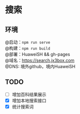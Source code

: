 # 搜索  

## 环境
@启动：`npm run serve`  
@构建：`npm run build`    
@部署：HuaweiSH && gh-pages  
@域名：https://search.jx3box.com    
@DNS: 境外github，境内HuaweiSH  

## TODO
- [ ] 增加百科结果展示
- [x] 增加本地搜索接口
- [x] 统计搜索词